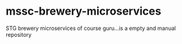# mssc-brewery-microservices
STG brewery microservices of course guru...is a empty and manual repository 

